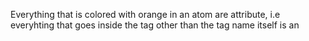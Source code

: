Everything that is colored with orange in an atom are attribute, i.e everyhting that goes inside the tag other than the tag name itself is an 
